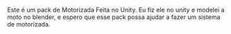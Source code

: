 Este é um pack de Motorizada Feita no Unity. Eu fiz ele no unity e modelei a moto no blender, e espero que esse pack possa ajudar a fazer um sistema de motorizada.
